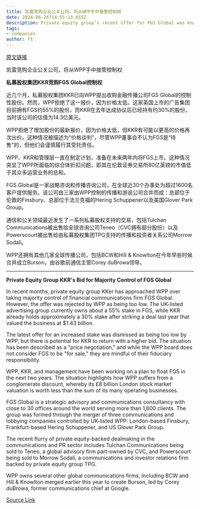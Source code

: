 ```yaml
---
title: 凯雷竞购企业公关公司，将从WPP手中接管控制权
date: 2024-06-26T14:55:13.655Z
description: Private equity group’s recent offer for FGS Global was knocked back by WPP for being too low
tags: 
- companies
author: ft
---
```


[原文链接](https://ft.com/content/2c3c6055-f898-4593-b6c6-80174f7876b5)

凯雷竞购企业公关公司，将从WPP手中接管控制权

**私募股权集团KKR竞购FGS Global控制权**

近几个月，私募股权集团KKR已向WPP提出收购金融传播公司FGS Global的控制性股份。然而，WPP拒绝了这一报价，因为价格太低。这家英国上市的广告集团目前拥有FGS约55%的股份，而KKR在去年达成协议后已经持有约30%的股份，当时该公司的估值为14.3亿美元。

WPP拒绝了增加股份的最新报价，因为价格太低，但KKR有可能以更高的价格再次出价。这种情况被描述为“价格谈判”，尽管WPP董事会不认为FGS是“待售”的，但他们会谨慎履行其受托责任。

WPP、KKR和管理层一直在制定计划，准备在未来两年内将FGS上市。这种情况突显了WPP所面临的综合体折扣问题，即其在伦敦证券交易所80亿英镑的市值低于其众多运营业务的总和。

FGS Global是一家战略咨询和传播咨询公司，在全球近30个办事处为超过1600名客户提供服务。该公司由三家由WPP控制的传播和游说公司合并而成：总部位于伦敦的Finsbury、总部位于法兰克福的Hering Schuppener以及美国Glover Park Group。

通信和公关领域最近发生了一系列私募股权支持的交易，包括Tulchan Communications被出售给全球咨询公司Teneo（CVC拥有部分股份）以及Powerscourt被出售给由私募股权集团TPG支持的传播和投资者关系公司Morrow Sodali。

WPP还拥有其他几家全球传播公司，包括BCW和Hill & Knowlton在今年早些时候合并成立Burson，由谷歌前通信主管Corey duBrowa领导。

---

 **Private Equity Group KKR's Bid for Majority Control of FGS Global**

In recent months, private equity group KKer has approached WPP over taking majority control of financial communications firm FGS Global. However, the offer was rejected by WPP as being too low. The UK-listed advertising group currently owns about a 55% stake in FGS, while KKR already holds approximately a 
30% stake after striking a deal last year that valued the business at $1.43 billion.

The latest offer for an increased stake was dismissed as being too low by WPP, but there is potential for KKR to return with a higher bid. The situation has been described as a "price negotiation," and while the WPP board does not consider FGS to be "for sale," they are mindful of their fiduciary responsibility.

WPP, KKR, and management have been working on a plan to float FGS in the next two years. The situation highlights how WPP suffers from a conglomerate discount, whereby its £8 billion London stock market valuation is worth less than the sum of its many operating businesses.

FGS Global is a strategic advisory and communications consultancy with close to 30 offices around the world serving more than 1,600 clients. The group was formed through the merger of three communications and lobbying companies controlled by UK-listed WPP: London-based Finsbury, Frankfurt-based Hering Schuppener, and US Glover Park Group.

The recent flurry of private equity-backed dealmaking in the communications and PR sector includes Tulchan Communications being sold to Teneo, a global advisory firm part-owned by CVC, and Powerscourt being sold to Morrow Sodali, a communications and investor relations firm backed by private equity group TPG.

WPP owns several other global communications firms, including BCW and Hill & Knowlton merged earlier this year to create Burson, led by Corey duBrowa, former communications chief at Google.

[Source Link](https://ft.com/content/2c3c6055-f898-4593-b6c6-80174f7876b5)

